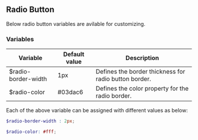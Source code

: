 ## Radio Button
Below radio button variables are avilable for customizing.

### Variables

| Variable                  | Default value | Description                                          |
| ------------------------- |-------------- |------------------------------------------------------|
| $radio-border-width       | 1px           | Defines the border thickness for radio button border.|
| $radio-color              | #03dac6       | Defines the color property for the radio border.     |

Each of the above variable can be assigned with different values as below:
```scss
$radio-border-width : 2px;

$radio-color: #fff;
```
